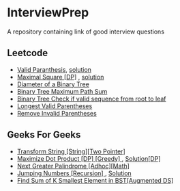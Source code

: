# InterviewPrep
A repository containing link of good interview questions


## Leetcode

* [Valid Paranthesis](https://leetcode.com/problems/valid-parentheses/), [solution](https://github.com/TheSYNcoder/InterviewPrep/blob/master/Solutions/ValidParanthesis.cpp)
* [Maximal Square [DP]](https://leetcode.com/problems/maximal-square/) ,  [solution](https://github.com/TheSYNcoder/InterviewPrep/blob/master/Solutions/MaximalSquare.cpp)
* [Diameter of a Binary Tree](https://leetcode.com/problems/diameter-of-binary-tree/)
* [Binary Tree Maximum Path Sum](https://leetcode.com/problems/binary-tree-maximum-path-sum/)
* [Binary Tree Check if valid sequence from root to leaf](https://thefellowprogrammer.blogspot.com/2020/04/check-if-string-is-valid-sequence-from.html)
* [Longest Valid Parentheses](https://leetcode.com/problems/longest-valid-parentheses/)
* [Remove Invalid Parentheses](https://leetcode.com/problems/remove-invalid-parentheses/)

## Geeks For Geeks

* [Transform String [String][Two Pointer] ](https://practice.geeksforgeeks.org/problems/transform-string/0)
* [Maximize Dot Product [DP] [Greedy] ](https://practice.geeksforgeeks.org/problems/maximize-dot-product/0/) , [Solution[DP]](https://github.com/TheSYNcoder/InterviewPrep/blob/master/Solutions/Maximize%20Dot%20Product.cpp)
* [Next Greater Palindrome [Adhoc][Math] ](https://www.geeksforgeeks.org/given-a-number-find-next-smallest-palindrome-larger-than-this-number/)
* [Jumping Numbers [Recursion] ](https://practice.geeksforgeeks.org/problems/jumping-numbers/0) , [Solution](https://github.com/TheSYNcoder/InterviewPrep/blob/master/Solutions/JumpingNumbers.cpp)
* [Find Sum of K Smallest Element in BST[Augmented DS]](https://www.geeksforgeeks.org/sum-k-smallest-elements-bst/)
